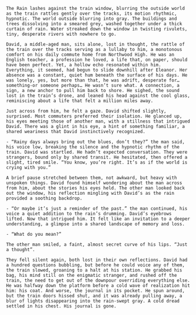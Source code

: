  `The Rain lashes against the train window, blurring the outside world as the train rattles gently over the tracks, its motion rhythmic, hypnotic. The world outside blurring into gray. The buildings and trees dissolving into a smeared grey, washed together under a thick curtain of rain. Water streaked down the window in twisting rivulets, tiny, desperate rivers with nowhere to go.`

  `David, a middle-aged man, sits alone, lost in thought, the rattle of the train over the tracks serving as a lullaby to him, a monotonous comfort on his daily commute home from Northwood High. He was an English teacher, a profession he loved, a life that, on paper, should have been perfect. Yet, a hollow echo resonated within him. Everything, it seemed, had begun to slide downhill after Eleanor. Her absence was a constant, quiet hum beneath the surface of his days. He was lonely, yes, but more than that, he was adrift, desperate for… something-or someone perhaps… He wasn’t sure what. A connection, a sign, a new anchor to pull him back to shore. He sighed, the sound lost in the train’s drone, and leaned his head against the cool glass, reminiscing about a life that felt a million miles away.`

  `Just across from him, he felt a gaze. David shifted slightly, surprised. Most commuters preferred their isolation. He glanced up, his eyes meeting those of another man, with a stillness that intrigued David. There was a glint in his eye, a hint of something familiar, a shared weariness that David instinctively recognized.`

  `- “Rainy days always bring out the blues, don’t they?” the man said, his voice low, breaking the silence and the hypnotic rhythm of the train. David was startled. He hadn’t expected conversation. They were strangers, bound only by shared transit. He hesitated, then offered a slight, tired smile. “You know, you’re right. It’s as if the world is crying with you.”`

  `A brief pause stretched between them, not awkward, but heavy with unspoken things. David found himself wondering about the man across from him, about the stories his eyes held. The other man looked back out the window, his reflection mingling with David’s as the rain provided a soothing backdrop.`

 `- “Or maybe it’s just a reminder of the past.” the man continued, his voice a quiet addition to the rain’s drumming. David’s eyebrows lifted. Now that intrigued him. It felt like an invitation to a deeper understanding, a glimpse into a shared landscape of memory and loss.`

  `- “What do you mean?”`

  `The other man smiled, a faint, almost secret curve of his lips. “Just a thought”.`

  `They fell silent again, both lost in their own reflections. David had a hundred questions bubbling, but before he could voice any of them, the train slowed, groaning to a halt at his station. He grabbed his bag, his mind still on the enigmatic stranger, and rushed off the train, the need to get out of the downpour overriding everything else. He was halfway down the platform before a cold wave of realization hit him: his coat. And worse, the journal in its pocket. He spun around, but the train doors hissed shut, and it was already pulling away, a blur of lights disappearing into the rain-swept gray. A cold dread settled in his chest. His journal is gone.`